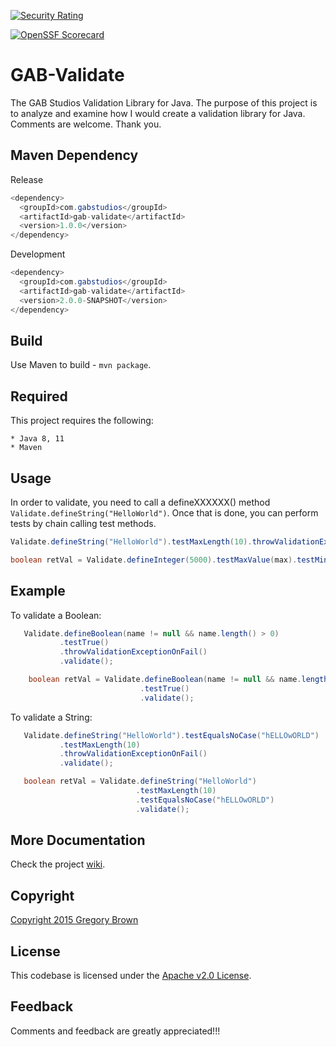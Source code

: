 
[![Security Rating](https://sonarcloud.io/api/project_badges/measure?project=gab-studios_gab-validate&metric=security_rating)](https://sonarcloud.io/dashboard?id=gab-studios_gab-validate)

[![OpenSSF Scorecard](https://api.securityscorecards.dev/projects/github.com/gab-studios/gab-validate/badge)](https://api.securityscorecards.dev/projects/github.com/gab-studios/gab-validate)

GAB-Validate
=======

The GAB Studios Validation Library for Java.  The purpose of this project is to analyze and examine how I would create a validation library for Java.  Comments are welcome.  Thank you.

Maven Dependency
---------
Release
```java
<dependency>
  <groupId>com.gabstudios</groupId>
  <artifactId>gab-validate</artifactId>
  <version>1.0.0</version>
</dependency>
```

Development
```java
<dependency>
  <groupId>com.gabstudios</groupId>
  <artifactId>gab-validate</artifactId>
  <version>2.0.0-SNAPSHOT</version>
</dependency>
```

Build
---------
Use Maven to build - `mvn package`.

Required
---------
This project requires the following: 

    * Java 8, 11
    * Maven

Usage
---------

In order to validate, you need to call a defineXXXXXX() method `Validate.defineString("HelloWorld")`.  Once that is done, you can perform tests by chain calling test methods.

```java
Validate.defineString("HelloWorld").testMaxLength(10).throwValidationExceptionOnFail().validate();

boolean retVal = Validate.defineInteger(5000).testMaxValue(max).testMinValue(min).validate();

```


Example
---------


To validate a Boolean:

```java
   Validate.defineBoolean(name != null && name.length() > 0)
           .testTrue()
           .throwValidationExceptionOnFail()
           .validate();
```

```java
    boolean retVal = Validate.defineBoolean(name != null && name.length() > 0)
                             .testTrue()
                             .validate();
```

To validate a String:

```java
   Validate.defineString("HelloWorld").testEqualsNoCase("hELLOwORLD")
           .testMaxLength(10)
           .throwValidationExceptionOnFail()
           .validate();
```

```java
   boolean retVal = Validate.defineString("HelloWorld")
                            .testMaxLength(10)
                            .testEqualsNoCase("hELLOwORLD")
                            .validate();
```


More Documentation
------------------
Check the project [wiki].


Copyright
-------
[Copyright 2015 Gregory Brown]


License
-------
This codebase is licensed under the [Apache v2.0 License].


Feedback
---------
Comments and feedback are greatly appreciated!!!


[Copyright 2015 Gregory Brown]: https://github.com/gab-studios/gab-validate/tree/master/COPYRIGHT.txt
[Apache v2.0 License]: https://github.com/gab-studios/gab-validate/tree/master/LICENSE.txt
[wiki]: https://github.com/gab-studios/gab-validate/wiki
[examples]: https://github.com/gab-studios/gab-validate/wiki/Examples
